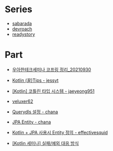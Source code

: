 # Series
- [sabarada](https://sabarada.tistory.com/category/%ED%94%84%EB%A1%9C%EA%B7%B8%EB%9E%98%EB%B0%8D/kotlin)
- [devroach](https://devroach.tistory.com/category/Kotlin)
- [readystory](https://readystory.tistory.com/category/Kotlin)

# Part
- [우아한테크세미나 코프링 정리_20210930](https://jaeyeong951.medium.com/%EC%9A%B0%EC%95%84%ED%95%9C%ED%85%8C%ED%81%AC%EC%84%B8%EB%AF%B8%EB%82%98-%EC%BD%94%ED%94%84%EB%A7%81-%EC%A0%95%EB%A6%AC-eca1ddb337b5)

- [Kotlin (꿀)Tips - jessyt](https://jessyt.tistory.com/175) 

- [[Kotlin] 코틀린 타입 시스템 - jaeyeong951](https://jaeyeong951.medium.com/kotlin-%EC%BD%94%ED%8B%80%EB%A6%B0-%ED%83%80%EC%9E%85-%EC%8B%9C%EC%8A%A4%ED%85%9C-ebfb7bdbe746)

- [veluxer62](https://veluxer62.github.io/retrospective/october-dev-log/)

- [Querydls 설정 - chana](https://chana.tistory.com/entry/Spring-boot-kotlin-dsl-kotlin-Querydsl-%EC%B4%88%EA%B8%B0%EC%84%A4%EC%A0%95?category=1019168)
- [JPA Entity - chana](https://chana.tistory.com/entry/spring-boot-kotlin-kotlin%EC%9C%BC%EB%A1%9C-JPA-entity-%EC%9E%91%EC%84%B1%ED%95%98%EA%B8%B0)
- [Kotlin + JPA 사용시 Entity 정의 - effectivesquid](https://effectivesquid.tistory.com/entry/Kotlin-JPA-%EC%82%AC%EC%9A%A9%EC%8B%9C-Entity-%EC%A0%95%EC%9D%98)
- [[Kotlin 세미나] 실패/예외 대응 방식](https://hamait.tistory.com/1146)
